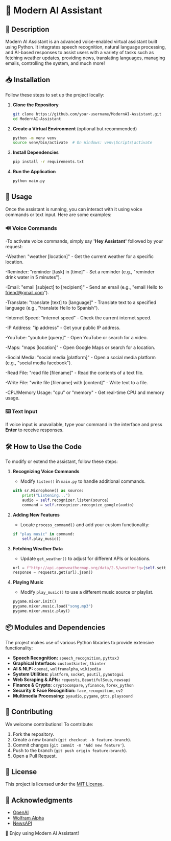 # 🚀 Modern AI Assistant

## 📝 Description
Modern AI Assistant is an advanced voice-enabled virtual assistant built using Python. It integrates speech recognition, natural language processing, and AI-based responses to assist users with a variety of tasks such as fetching weather updates, providing news, translating languages, managing emails, controlling the system, and much more!

## 📥 Installation
Follow these steps to set up the project locally:

1. **Clone the Repository**
   ```bash
   git clone https://github.com/your-username/ModernAI-Assistant.git
   cd ModernAI-Assistant
   ```

2. **Create a Virtual Environment** (optional but recommended)
   ```bash
   python -m venv venv
   source venv/bin/activate  # On Windows: venv\Scripts\activate
   ```

3. **Install Dependencies**
   ```bash
   pip install -r requirements.txt
   ```

4. **Run the Application**
   ```bash
   python main.py
   ```

## 🎯 Usage
Once the assistant is running, you can interact with it using voice commands or text input. Here are some examples:

### 🔊 Voice Commands
-To activate voice commands, simply say **'Hey Assistant'** followed by your request:

-Weather: "weather [location]" - Get the current weather for a specific location.

-Reminder: "reminder [task] in [time]" - Set a reminder (e.g., "reminder drink water in 5 minutes").

-Email: "email [subject] to [recipient]" - Send an email (e.g., "email Hello to friend@gmail.com").

-Translate: "translate [text] to [language]" - Translate text to a specified language (e.g., "translate Hello to Spanish").

-Internet Speed: "internet speed" - Check the current internet speed.

-IP Address: "ip address" - Get your public IP address.

-YouTube: "youtube [query]" - Open YouTube or search for a video.

-Maps: "maps [location]" - Open Google Maps or search for a location.

-Social Media: "social media [platform]" - Open a social media platform (e.g., "social media facebook").

-Read File: "read file [filename]" - Read the contents of a text file.

-Write File: "write file [filename] with [content]" - Write text to a file.

-CPU/Memory Usage: "cpu" or "memory" - Get real-time CPU and memory usage.

### ⌨️ Text Input
If voice input is unavailable, type your command in the interface and press **Enter** to receive responses.

## 🛠 How to Use the Code
To modify or extend the assistant, follow these steps:

1. **Recognizing Voice Commands**
   - Modify `listen()` in `main.py` to handle additional commands.
   ```python
   with sr.Microphone() as source:
       print("Listening...")
       audio = self.recognizer.listen(source)
       command = self.recognizer.recognize_google(audio)
   ```

2. **Adding New Features**
   - Locate `process_command()` and add your custom functionality:
   ```python
   if "play music" in command:
       self.play_music()
   ```

3. **Fetching Weather Data**
   - Update `get_weather()` to adjust for different APIs or locations.
   ```python
   url = f"http://api.openweathermap.org/data/2.5/weather?q={self.settings['city']}&appid={self.settings['weather_api_key']}&units=metric"
   response = requests.get(url).json()
   ```

4. **Playing Music**
   - Modify `play_music()` to use a different music source or playlist.
   ```python
   pygame.mixer.init()
   pygame.mixer.music.load("song.mp3")
   pygame.mixer.music.play()
   ```

## 📦 Modules and Dependencies
The project makes use of various Python libraries to provide extensive functionality:

- **Speech Recognition:** `speech_recognition`, `pyttsx3`
- **Graphical Interface:** `customtkinter`, `tkinter`
- **AI & NLP:** `openai`, `wolframalpha`, `wikipedia`
- **System Utilities:** `platform`, `socket`, `psutil`, `pyautogui`
- **Web Scraping & APIs:** `requests`, `BeautifulSoup`, `newsapi`
- **Finance & Crypto:** `cryptocompare`, `yfinance`, `forex_python`
- **Security & Face Recognition:** `face_recognition`, `cv2`
- **Multimedia Processing:** `pyaudio`, `pygame`, `gtts`, `playsound`

## 🤝 Contributing
We welcome contributions! To contribute:
1. Fork the repository.
2. Create a new branch (`git checkout -b feature-branch`).
3. Commit changes (`git commit -m 'Add new feature'`).
4. Push to the branch (`git push origin feature-branch`).
5. Open a Pull Request.

## 📜 License
This project is licensed under the [MIT License](LICENSE).

## 🙌 Acknowledgments
- [OpenAI](https://openai.com/)
- [Wolfram Alpha](https://www.wolframalpha.com/)
- [NewsAPI](https://newsapi.org/)

🎉 Enjoy using Modern AI Assistant!


